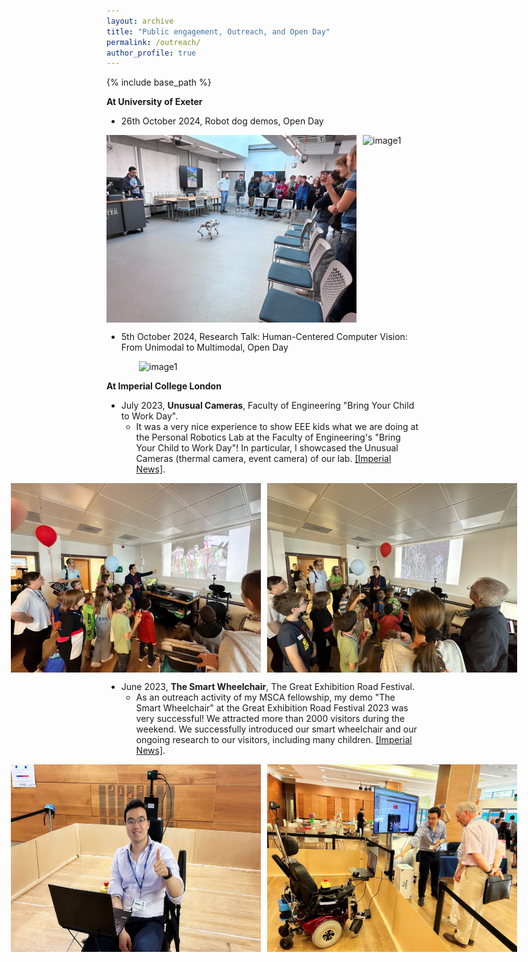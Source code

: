 ```yaml
---
layout: archive
title: "Public engagement, Outreach, and Open Day"
permalink: /outreach/
author_profile: true
---
```

{% include base_path %}

**At University of Exeter**
- 26th October 2024, Robot dog demos, Open Day

<div style="display: flex; justify-content: center;">
  <img src="/images/outreach/openday2-1.jpg" alt="image1" width="400" style="margin-right: 10px;">
  <img src="/images/outreach/openday2-2.jpg" alt="image1" width="400">
</div>

- 5th October 2024, Research Talk: Human-Centered Computer Vision: From Unimodal to Multimodal, Open Day
<div style="display: flex; justify-content: center;">
  <img src="/images/outreach/openday-1.JPG" alt="image1" width="400">
</div>

**At Imperial College London**

- July 2023, **Unusual Cameras**, Faculty of Engineering "Bring Your Child to Work Day". 
	- It was a very nice experience to show EEE kids what we are doing at the Personal Robotics Lab at the Faculty of Engineering's "Bring Your Child to Work Day"! In particular, I showcased the Unusual Cameras (thermal camera, event camera) of our lab. [[Imperial News]](https://www.imperial.ac.uk/news/246594/cool-exciting-place-work-families-agree/).

<div style="display: flex; justify-content: center;">
  <img src="/images/outreach/outreach-EEE-kid-2023.JPG" alt="image1" width="400" style="margin-right: 10px;">
  <img src="/images/outreach/outreach-EEE-kid-2023-2.JPG" alt="image1" width="400">
</div>

- June 2023, **The Smart Wheelchair**, The Great Exhibition Road Festival. 
	- As an outreach activity of my MSCA fellowship, my demo "The Smart Wheelchair" at the Great Exhibition Road Festival 2023 was very successful! We attracted more than 2000 visitors during the weekend. We successfully introduced our smart wheelchair and our ongoing research to our visitors, including many children. [[Imperial News]](https://www.imperial.ac.uk/news/245713/eee-great-exhibition-road-festival-2023/). 
<div style="display: flex; justify-content: center;">
  <img src="/images/outreach/Great-exhibition-festival-2023.jpg" alt="image1" width="400" style="margin-right: 10px;">
  <img src="/images/outreach/Great-exhibition-festival-2023-3.jpg" alt="image3" width="400">
</div>
